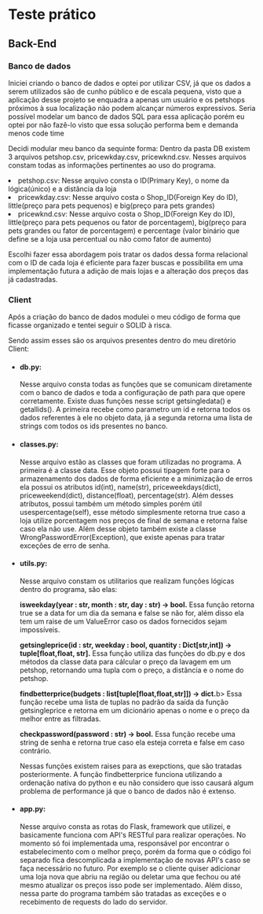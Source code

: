 # Teste prático <p>
<h2>Back-End</h2>
<h3>Banco de dados</h3>
Iniciei criando o banco de dados e optei por utilizar CSV, já que os dados a serem utilizados são de cunho público e de escala pequena, visto que a aplicação desse projeto se enquadra a apenas um usuário e os petshops próximos à sua localização não podem alcançar números expressivos. Seria possível modelar um banco de dados SQL para essa aplicação porém eu optei por não fazê-lo visto que essa solução performa bem e demanda menos code time<p>
Decidi modular meu banco da sequinte forma:
Dentro da pasta DB existem 3 arquivos petshop.csv, pricewkday.csv, pricewknd.csv. Nesses arquivos constam todas as informações pertinentes ao uso do programa. 
<li>petshop.csv: Nesse arquivo consta o ID(Primary Key), o nome da lógica(único) e a distância da loja</li>
<li>pricewkday.csv: Nesse arquivo costa o Shop_ID(Foreign Key do ID), little(preço para pets pequenos) e big(preço para pets grandes)</li>
<li>pricewknd.csv: Nesse arquivo costa o Shop_ID(Foreign Key do ID), little(preço para pets pequenos ou fator de porcentagem), big(preço para pets grandes ou fator de porcentagem) e percentage (valor binário que define se a loja usa percentual ou não como fator de aumento)</li><p><p>
Escolhi fazer essa abordagem pois tratar os dados dessa forma relacional com o ID de cada loja é eficiente para fazer buscas e possibilita em uma implementação futura a adição de mais lojas e a alteração dos preços das já cadastradas.<p>
<h3>Client</h3>
Após a criação do banco de dados modulei o meu código de forma que ficasse organizado e tentei seguir o SOLID à risca.<p>
Sendo assim esses são os arquivos presentes dentro do meu diretório Client:<p>
<ul>
  <li>
    <h4>db.py:</h4> Nesse arquivo consta todas as funções que se comunicam diretamente com o banco de dados e toda a configuração de path para que opere corretamente. Existe duas funções nesse script getsingledata() e getallids(). A primeira recebe como parametro um id e retorna todos os dados referentes à ele no objeto data, já a segunda retorna uma lista de strings com todos os ids presentes no banco.
  </li>
  <li>
    <h4>classes.py:</h4> Nesse arquivo estão as classes que foram utilizadas no programa. A primeira é a classe data. Esse objeto possui tipagem forte para o armazenamento dos dados de forma eficiente e a minimização de erros ela possui os atributos id(int), name(str), priceweekdays(dict), priceweekend(dict), distance(float), percentage(str). Além desses atributos, possui também um método simples porém útil usespercentage(self), esse método simplesmente retorna true caso a loja utilize porcentagem nos preços de final de semana e retorna false caso ela não use. Além desse objeto também existe a classe WrongPasswordError(Exception), que existe apenas para tratar exceções de erro de senha.
  </li>
  <li>
    <h4>utils.py:</h4> Nesse arquivo constam os utilitarios que realizam funções lógicas dentro do programa, são elas: <p></p>
    <b>isweekday(year : str, month : str, day : str) -> bool.</b> Essa função retorna true se a data for um dia da semana e false se não for, além disso ela tem um raise de um ValueError caso os dados fornecidos sejam impossíveis.<p></p>
    <b>getsingleprice(id : str, weekday : bool, quantity : Dict[str,int]) -> tuple[float,float, str].</b> Essa função utiliza das funções do db.py e dos métodos da classe data para cálcular o preço da lavagem em um petshop, retornando uma tupla com o preço, a distância e o nome do petshop. <p></p>
    <b>findbetterprice(budgets : list[tuple[float,float,str]]) -> dict.</b>b> Essa função recebe uma lista de tuplas no padrão da saída da função getsingleprice e retorna em um dicionário apenas o nome e o preço da melhor entre as filtradas.<p></p>
    <b>checkpassword(password : str) -> bool.</b> Essa função recebe uma string de senha e retorna true caso ela esteja correta e false em caso contrário.<p></p>
    Nessas funções existem raises para as exepctions, que são tratadas posteriormente. A função findbetterprice funciona utilizando a ordenação nativa do python e eu não considero que isso causará algum problema de performance já que o banco de dados não é extenso.
  </li>
  <li>
    <h4>app.py:</h4> Nesse arquivo consta as rotas do Flask, framework que utilizei, e basicamente funciona com API's RESTful para realizar operações. No momento só foi implementada uma, responsável por encontrar o estabelecimento com o melhor preço, porém da forma que o código foi separado fica descomplicada a implementação de novas API's caso se faça necessário no futuro. Por exemplo se o cliente quiser adicionar uma loja nova que abriu na região ou deletar uma que fechou ou até mesmo atualizar os preços isso pode ser implementado. Além disso, nessa parte do programa também são tratadas as exceções e o recebimento de requests do lado do servidor.
  </li>
</ul>
